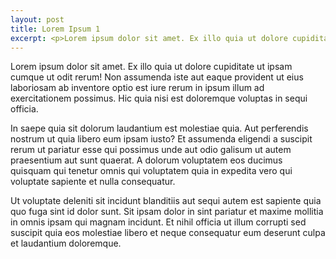 ```yaml
---
layout: post
title: Lorem Ipsum 1
excerpt: <p>Lorem ipsum dolor sit amet. Ex illo quia ut dolore cupiditate ut ipsam cumque ut odit rerum! Non assumenda iste aut eaque provident ut eius laboriosam ab inventore optio est iure rerum in ipsum illum ad exercitationem possimus. Hic quia nisi est doloremque voluptas in sequi officia. </p>
---
```

Lorem ipsum dolor sit amet. Ex illo quia ut dolore cupiditate ut ipsam cumque ut odit rerum! Non assumenda iste aut eaque provident ut eius laboriosam ab inventore optio est iure rerum in ipsum illum ad exercitationem possimus. Hic quia nisi est doloremque voluptas in sequi officia. 

In saepe quia sit dolorum laudantium est molestiae quia. Aut perferendis nostrum ut quia libero eum ipsam iusto? Et assumenda eligendi a suscipit rerum ut pariatur esse qui possimus unde aut odio galisum ut autem praesentium aut sunt quaerat. A dolorum voluptatem eos ducimus quisquam qui tenetur omnis qui voluptatem quia in expedita vero qui voluptate sapiente et nulla consequatur. 

Ut voluptate deleniti sit incidunt blanditiis aut sequi autem est sapiente quia quo fuga sint id dolor sunt. Sit ipsam dolor in sint pariatur et maxime mollitia in omnis ipsam qui magnam incidunt. Et nihil officia ut illum corrupti sed suscipit quia eos molestiae libero et neque consequatur eum deserunt culpa et laudantium doloremque.
